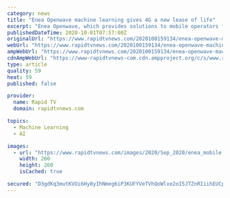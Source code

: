 ```yaml
---
category: news
title: "Enea Openwave machine learning gives 4G a new lease of life"
excerpt: "Enea Openwave, which provides solutions to mobile operators for video traffic management and 5G data management, has announced that its RAN Congestion Manager (RCM) incorporating machine learning capabilities is increasing mobile operators’ 4G RAN ..."
publishedDateTime: 2020-10-01T07:57:00Z
originalUrl: "https://www.rapidtvnews.com/2020100159134/enea-openwave-machine-learning-gives-4g-a-new-lease-of-life.html"
webUrl: "https://www.rapidtvnews.com/2020100159134/enea-openwave-machine-learning-gives-4g-a-new-lease-of-life.html"
ampWebUrl: "https://www.rapidtvnews.com/2020100159134/enea-openwave-machine-learning-gives-4g-a-new-lease-of-life.amp.html"
cdnAmpWebUrl: "https://www-rapidtvnews-com.cdn.ampproject.org/c/s/www.rapidtvnews.com/2020100159134/enea-openwave-machine-learning-gives-4g-a-new-lease-of-life.amp.html"
type: article
quality: 59
heat: 59
published: false

provider:
  name: Rapid TV
  domain: rapidtvnews.com

topics:
  - Machine Learning
  - AI

images:
  - url: "https://www.rapidtvnews.com/images/2020/Sep_2020/enea_mobile.jpg"
    width: 260
    height: 260
    isCached: true

secured: "D3gdKq3mutKVOi6Hy0yIhNmeg6iP3KUFYVeTVhQoWlxe2oI5JTZnRIiihEUCpTdMRba+elxpp3XfjZXpKzENN1wR1b1fGtzMVyYrVBTSDEj9YOYierh2+i88L2VyshWI9hyYCu0C1aBfWbyQ4Zp5yS87BkLG7KcvuEVhF2aH9wRWxVA+M1r4W0EXw0T1d1OWqz6VRavWMTTJvQi/a8JmTF1f1eY82DxtUJfrAbQmffsUWXjQl3yHwn8pqu36EU/qmU9pCf6M6a4z2Q7YlQJN5360Ot8If+dIJJMXpBbqbw9od8hDrOm4m/hvTf6XARDv7Oi21fIeaEq7SujGMl5HRBWiZXsOwCZbGPkBygoCRSQ=;AvftfF5s9aRWYKuZ12Ojtw=="
---
```


